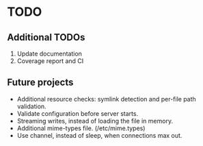 # TODO

## Additional TODOs
1. Update documentation
2. Coverage report and CI

## Future projects
* Additional resource checks: symlink detection and per-file path validation.
* Validate configuration before server starts.
* Streaming writes, instead of loading the file in memory.
* Additional mime-types file. (/etc/mime.types)
* Use channel, instead of sleep, when connections max out.

